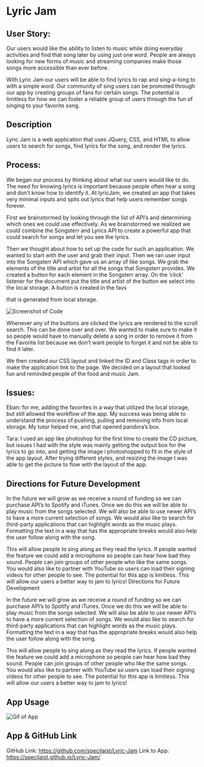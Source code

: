 # Lyric Jam

## User Story:
Our users would like the ability to listen to music while doing everyday activities and find that song later by using just one word. People are always looking for new forms of music and streaming companies make those songs more accessible than ever before. 

With Lyric Jam our users will be able to find lyrics to rap and sing-a-long to with a simple word. Our community of sing users can be promoted through our app by creating groups of fans for certain songs. The potential is limitless for how we can foster a reliable group of users through the fun of singing to your favorite song.


## Description
Lyric Jam is a web application that uses JQuery, CSS, and HTML to allow users to search for songs, find lyrics for the song, and render the lyrics.

## Process:
We began our process by thinking about what our users would like to do. The need for knowing lyrics is important because people often hear a song and don’t know how to identify it. At lyricJam, we created an app that takes very minimal inputs and spits out lyrics that help users remember songs forever. 

First we brainstormed by looking through the list of API’s and determining which ones we could use effectively. As we brainstormed we realized we could combine the Songsterr and Lyrics API to create a powerful app that could search for songs and let you see the lyrics. 

Then we thought about how to set up the code for such an application. We wanted to start with the user and grab their input. Then we ran user input into the Songsterr API which gave us an array of like songs. We grab the elements of the title and artist for all the songs that Songsterr provides. We created a button for each element in the Songsterr array. On the ‘click’ listener for the document put the title and artist of the button we select into the local storage. A button is created in the favs <div> that is generated from local storage.

![Screenshot of Code](images/favScreenshot.png)

Whenever any of the buttons are clicked the lyrics are rendered to the scroll search. This can be done over and over. We wanted to make sure to make it so people would have to manually delete a song in order to remove it from the Favorite list because we don’t want people to forget it and not be able to find it later.

We then created our CSS layout and linked the ID and Class tags in order to make the application link to the page. We decided on a layout that looked fun and reminded people of the food and music Jam.


## Issues:
Eban: for me, adding the favorites in a way that utilized the local storage, but still allowed the workflow of the app. My success was being able to understand the process of pushing, pulling and removing info from local storage. My tutor helped me, and that opened pandora’s box.

Tara: I used an app like photoshop for the first time to create the CD picture, but issues I had with the style was mainly getting the output box for the lyrics to go into, and getting the image i photoshopped to fit in the style of the app layout. After trying different styles, and resizing the image I was able to get the picture to flow with the layout of the app. 


## Directions for Future Development
In the future we will grow as we receive a round of funding so we can purchase API’s to Spotify and iTunes. Once we do this we will be able to play music from the songs selected. We will also be able to use newer API’s to have a more current selection of songs. We would also like to search for third-party applications that can highlight words as the music plays. Formatting the text in a way that has the appropriate breaks would also help the user follow along with the song. 

This will allow people to sing along as they read the lyrics. If people wanted the feature we could add a microphone so people can hear how bad they sound. People can join groups of other people who like the same songs. You would also like to partner with YouTube so users can load their signing videos for other people to see. The potential for this app is limitless. This will allow our users a better way to jam to lyrics!
Directions for Future Development

In the future we will grow as we receive a round of funding so we can purchase API’s to Spotify and iTunes. Once we do this we will be able to play music from the songs selected. We will also be able to use newer API’s to have a more current selection of songs. We would also like to search for third-party applications that can highlight words as the music plays. Formatting the text in a way that has the appropriate breaks would also help the user follow along with the song. 

This will allow people to sing along as they read the lyrics. If people wanted the feature we could add a microphone so people can hear how bad they sound. People can join groups of other people who like the same songs. You would also like to partner with YouTube so users can load their signing videos for other people to see. The potential for this app is limitless. This will allow our users a better way to jam to lyrics!

## App Usage

![Gif of App](images/ezgif.com-video-to-gif.gif)

## App & GitHub Link

GitHub Link:
https://github.com/specilaist/Lyric-Jam
Link to App:
https://specilaist.github.io/Lyric-Jam/
